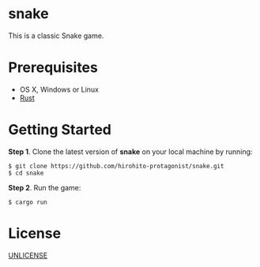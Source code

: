 # snake
This is a classic Snake game.

# Prerequisites

* OS X, Windows or Linux
* [Rust](https://www.rust-lang.org/learn/get-started)

# Getting Started

**Step 1**. Clone the latest version of **snake** on your local machine by running:

```shell
$ git clone https://github.com/hirohito-protagonist/snake.git
$ cd snake
```

**Step 2**. Run the game:

```shell
$ cargo run
```

# License
 [UNLICENSE](/LICENSE)